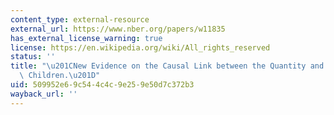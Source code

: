 ```yaml
---
content_type: external-resource
external_url: https://www.nber.org/papers/w11835
has_external_license_warning: true
license: https://en.wikipedia.org/wiki/All_rights_reserved
status: ''
title: "\u201CNew Evidence on the Causal Link between the Quantity and Quality of\
  \ Children.\u201D"
uid: 509952e6-9c54-4c4c-9e25-9e50d7c372b3
wayback_url: ''
---
```

